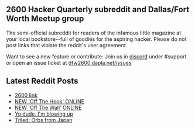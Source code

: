 ## 2600 Hacker Quarterly subreddit and Dallas/Fort Worth Meetup group
The semi-official subreddit for readers of the infamous little magazine at your local bookstore--full of goodies for the aspiring hacker. Please do not post links that violate the reddit's user agreement.

Want to see a new feature or contribute: 
Join us in [discord](https://dfw2600.dapla.net/chat) under #support or open an issue ticket at [dfw2600.dapla.net/issues](https://dfw2600.dapla.net/issues)

## Latest Reddit Posts
<!-- BLOG-POST-LIST:START -->
- [2600 link](https://www.reddit.com/r/2600/comments/1f0npl3/2600_link/)
- [NEW 'Off The Hook' ONLINE](https://2600.com/hook/21-08-2024)
- [NEW 'Off The Wall' ONLINE](https://2600.com/wall/20-08-2024)
- [Yo dude, I'm blowing up](https://www.reddit.com/r/2600/comments/1esxap3/yo_dude_im_blowing_up/)
- [Titled: Orbs from Japan](https://www.reddit.com/r/2600/comments/1eq3qod/titled_orbs_from_japan/)
<!-- BLOG-POST-LIST:END -->
